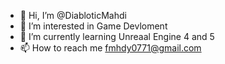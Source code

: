 - 👋 Hi, I’m @DiabloticMahdi
- 👀 I’m interested in Game Devloment
- 🌱 I’m currently learning Unreaal Engine 4 and 5
- 📫 How to reach me fmhdy0771@gmail.com

<!---
DiabloticMahdi/DiabloticMahdi is a ✨ special ✨ repository because its `README.md` (this file) appears on your GitHub profile.
You can click the Preview link to take a look at your changes.
--->
